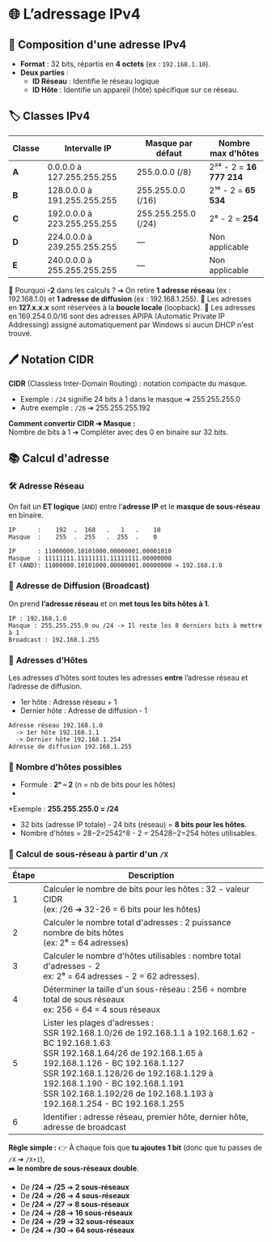 # 🌐 L’adressage IPv4

## 🧩 Composition d'une adresse IPv4

- **Format** : 32 bits, répartis en **4 octets** (ex : `192.168.1.10`).
- **Deux parties** :
    - **ID Réseau** : Identifie le réseau logique
    - **ID Hôte** : Identifie un appareil (hôte) spécifique sur ce réseau.

## 🏷️ Classes IPv4

| Classe | Intervalle IP               | Masque par défaut   | Nombre max d'hôtes       |
| ------ | --------------------------- | ------------------- | ------------------------ |
| **A**  | 0.0.0.0 à 127.255.255.255   | 255.0.0.0 (/8)      | 2²⁴ - 2 = **16 777 214** |
| **B**  | 128.0.0.0 à 191.255.255.255 | 255.255.0.0 (/16)   | 2¹⁶ - 2 = **65 534**     |
| **C**  | 192.0.0.0 à 223.255.255.255 | 255.255.255.0 (/24) | 2⁸ - 2 = **254**         |
| **D**  | 224.0.0.0 à 239.255.255.255 | —                   | Non applicable           |
| **E**  | 240.0.0.0 à 255.255.255.255 | —                   | Non applicable           |
📌 Pourquoi **-2** dans les calculs ? ➔ On retire **1 adresse réseau** (ex : 192.168.1.0) et **1 adresse de diffusion** (ex : 192.168.1.255).
📌 Les adresses en **127.x.x.x** sont réservées à la **boucle locale** (loopback).
📌 Les adresses en 169.254.0.0/16 sont des adresses APIPA (Automatic Private IP Addressing) assigné automatiquement par Windows si aucun DHCP n'est trouvé.

## 🖊️ Notation CIDR

**CIDR** (Classless Inter-Domain Routing) : notation compacte du masque.

- Exemple : `/24` signifie 24 bits à 1 dans le masque ➔ 255.255.255.0
- Autre exemple : `/26` ➔ 255.255.255.192

**Comment convertir CIDR ➔ Masque :**  
Nombre de bits à 1 ➔ Compléter avec des 0 en binaire sur 32 bits.

## 📚 Calcul d'adresse 

### 🛠️ **Adresse Réseau**

On fait un **ET logique** (`AND`) entre l’**adresse IP** et le **masque de sous-réseau** en binaire.

```
IP      :    192  .  168   .   1   .    10
Masque  :    255  .  255   .  255  .    0

IP      : 11000000.10101000.00000001.00001010
Masque  : 11111111.11111111.11111111.00000000
ET (AND): 11000000.10101000.00000001.00000000 ➔ 192.168.1.0
```

### 📢 **Adresse de Diffusion** (Broadcast)

On prend **l’adresse réseau** et on **met tous les bits hôtes à 1**.

```
IP : 192.168.1.0
Masque : 255.255.255.0 ou /24 -> Il reste les 8 derniers bits à mettre à 1
Broadcast : 192.168.1.255
```

### 👥 **Adresses d’Hôtes**

Les adresses d’hôtes sont toutes les adresses **entre** l’adresse réseau et l’adresse de diffusion.
- 1er hôte : Adresse réseau + 1
- Dernier hôte : Adresse de diffusion - 1
```
Adresse réseau 192.168.1.0
  -> 1er hôte 192.168.1.1
  -> Dernier hôte 192.168.1.254
Adresse de diffusion 192.168.1.255
```

### 🧠 **Nombre d'hôtes possibles**

- Formule : **2ⁿ – 2** (n = nb de bits pour les hôtes)
-
*Exemple : **255.255.255.0 = /24**
- 32 bits (adresse IP totale) - 24 bits (réseau) = **8 bits pour les hôtes**.
- Nombre d'hôtes = 28−2=2542^8 - 2 = 25428−2=254 hôtes utilisables.

### 🧠 Calcul de sous-réseau à partir d'un `/X`

| Étape | Description                                                                                                                                                                                                                                                                                                                                               |
| ----- | --------------------------------------------------------------------------------------------------------------------------------------------------------------------------------------------------------------------------------------------------------------------------------------------------------------------------------------------------------- |
| 1     | Calculer le nombre de bits pour les hôtes : 32 - valeur CIDR <br>(ex: /26 ➔ 32-26 = 6 bits pour les hôtes)                                                                                                                                                                                                                                                |
| 2     | Calculer le nombre total d'adresses : 2 puissance nombre de bits hôtes <br>(ex: 2⁶ = 64 adresses)                                                                                                                                                                                                                                                         |
| 3     | Calculer le nombre d'hôtes utilisables : nombre total d'adresses - 2 <br>ex: 2⁶ = 64 adresses - 2 = 62 adresses).                                                                                                                                                                                                                                         |
| 4     | Déterminer la taille d'un sous-réseau : 256 ÷ nombre total de sous réseaux<br>ex: 256 ÷ 64 = 4 sous réseaux                                                                                                                                                                                                                                               |
| 5     | Lister les plages d'adresses : <br>SSR 192.168.1.0/26      de 192.168.1.1     à 192.168.1.62 -   BC 192.168.1.63<br>SSR 192.168.1.64/26    de 192.168.1.65   à 192.168.1.126 - BC 192.168.1.127<br>SSR 192.168.1.128/26  de 192.168.1.129 à 192.168.1.190 - BC 192.168.1.191<br>SSR 192.168.1.192/26  de 192.168.1.193 à 192.168.1.254 - BC 192.168.1.255 |
| 6     | Identifier : adresse réseau, premier hôte, dernier hôte, adresse de broadcast                                                                                                                                                                                                                                                                             |
**Règle simple :**
👉 À chaque fois que **tu ajoutes 1 bit** (donc que tu passes de `/X` ➔ `/X+1`),  
➡️ **le nombre de sous-réseaux double**.
- De **/24** ➔ **/25** ➔ **2 sous-réseaux**
- De **/24** ➔ **/26** ➔ **4 sous-réseaux**
- De **/24** ➔ **/27** ➔ **8 sous-réseaux**
- De **/24** ➔ **/28** ➔ **16 sous-réseaux**
- De **/24** ➔ **/29** ➔ **32 sous-réseaux**
- De **/24** ➔ **/30** ➔ **64 sous-réseaux**

